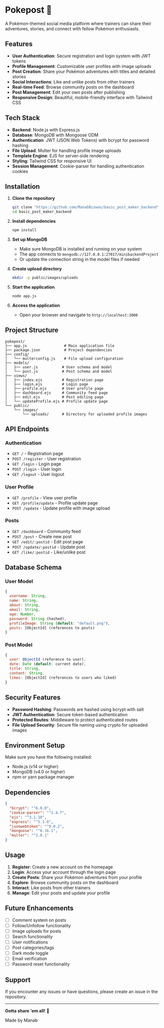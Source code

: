 # Pokepost 🍃

A Pokémon-themed social media platform where trainers can share their adventures, stories, and connect with fellow Pokémon enthusiasts.

## Features

- **User Authentication**: Secure registration and login system with JWT tokens
- **Profile Management**: Customizable user profiles with image uploads
- **Post Creation**: Share your Pokémon adventures with titles and detailed stories
- **Social Interactions**: Like and unlike posts from other trainers
- **Real-time Feed**: Browse community posts on the dashboard
- **Post Management**: Edit your own posts after publishing
- **Responsive Design**: Beautiful, mobile-friendly interface with Tailwind CSS

## Tech Stack

- **Backend**: Node.js with Express.js
- **Database**: MongoDB with Mongoose ODM
- **Authentication**: JWT (JSON Web Tokens) with bcrypt for password hashing
- **File Upload**: Multer for handling profile image uploads
- **Template Engine**: EJS for server-side rendering
- **Styling**: Tailwind CSS for responsive UI
- **Session Management**: Cookie-parser for handling authentication cookies

## Installation

1. **Clone the repository**
   ```bash
   git clone "https://github.com/ManabBiswas/basic_post_maker_backend"
   cd basic_post_maker_backend
   ```

2. **Install dependencies**
   ```bash
   npm install
   ```

3. **Set up MongoDB**
   - Make sure MongoDB is installed and running on your system
   - The app connects to `mongodb://127.0.0.1:27017/minibackendProject`
   - Or update the connection string in the model files if needed

4. **Create upload directory**
   ```bash
   mkdir -p public/images/uploads
   ```

5. **Start the application**
   ```bash
   node app.js
   ```

6. **Access the application**
   - Open your browser and navigate to `http://localhost:3000`

## Project Structure

```
pokepost/
├── app.js                 # Main application file
├── package.json           # Project dependencies
├── config/
│   └── multerconfig.js    # File upload configuration
├── models/
│   ├── user.js           # User schema and model
│   └── post.js           # Post schema and model
├── views/
│   ├── index.ejs         # Registration page
│   ├── login.ejs         # Login page
│   ├── profile.ejs       # User profile page
│   ├── dashboard.ejs     # Community feed page
│   ├── edit.ejs          # Post editing page
│   └── updateProfile.ejs # Profile update page
└── public/
    └── images/
        └── uploads/      # Directory for uploaded profile images
```

## API Endpoints

### Authentication
- `GET /` - Registration page
- `POST /register` - User registration
- `GET /login` - Login page
- `POST /login` - User login
- `GET /logout` - User logout

### User Profile
- `GET /profile` - View user profile
- `GET /profile/update` - Profile update page
- `POST /update` - Update profile with image upload

### Posts
- `GET /dashboard` - Community feed
- `POST /post` - Create new post
- `GET /edit/:postid` - Edit post page
- `POST /update/:postid` - Update post
- `GET /like/:postid` - Like/unlike post

## Database Schema

### User Model
```javascript
{
  username: String,
  name: String,
  about: String,
  email: String,
  age: Number,
  password: String (hashed),
  profileImage: String (default: "default.png"),
  posts: [ObjectId] (references to posts)
}
```

### Post Model
```javascript
{
  user: ObjectId (reference to user),
  date: Date (default: current date),
  title: String,
  content: String,
  likes: [ObjectId] (references to users who liked)
}
```

## Security Features

- **Password Hashing**: Passwords are hashed using bcrypt with salt
- **JWT Authentication**: Secure token-based authentication
- **Protected Routes**: Middleware to protect authenticated routes
- **File Upload Security**: Secure file naming using crypto for uploaded images

## Environment Setup

Make sure you have the following installed:
- Node.js (v14 or higher)
- MongoDB (v4.0 or higher)
- npm or yarn package manager

## Dependencies

```json
{
  "bcrypt": "^6.0.0",
  "cookie-parser": "^1.4.7",
  "ejs": "^3.1.10",
  "express": "^5.1.0",
  "jsonwebtoken": "^9.0.2",
  "mongoose": "^8.16.1",
  "multer": "^2.0.1"
}
```

## Usage

1. **Register**: Create a new account on the homepage
2. **Login**: Access your account through the login page
3. **Create Posts**: Share your Pokémon adventures from your profile
4. **Explore**: Browse community posts on the dashboard
5. **Interact**: Like posts from other trainers
6. **Manage**: Edit your posts and update your profile
<!--
## Contributing

1. Fork the repository
2. Create a feature branch (`git checkout -b feature/new-feature`)
3. Commit your changes (`git commit -am 'Add new feature'`)
4. Push to the branch (`git push origin feature/new-feature`)
5. Create a Pull Request
-->
## Future Enhancements

- [ ] Comment system on posts
- [ ] Follow/Unfollow functionality
- [ ] Image uploads for posts
- [ ] Search functionality
- [ ] User notifications
- [ ] Post categories/tags
- [ ] Dark mode toggle
- [ ] Email verification
- [ ] Password reset functionality

<!-- ## License -->

<!-- This project is open source and available under the [MIT License](LICENSE). -->

## Support

If you encounter any issues or have questions, please create an issue in the repository.

---

**Gotta share 'em all!** 🌟

Made by Manab
